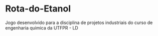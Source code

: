 # Rota-do-Etanol
Jogo desenvolvido para a disciplina de projetos industriais do curso de engenharia quimica da UTFPR - LD
